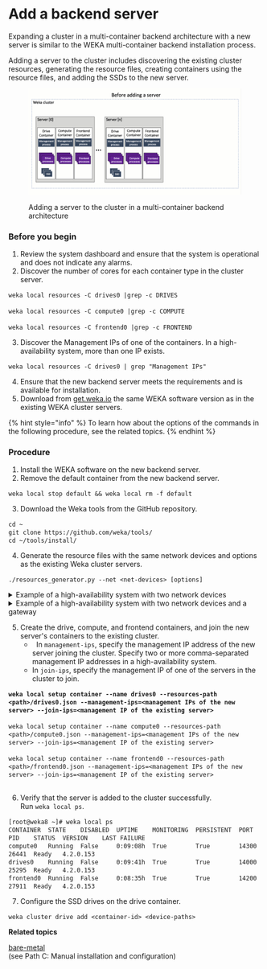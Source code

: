# Add a backend server

Expanding a cluster in a multi-container backend architecture with a new server is similar to the WEKA multi-container backend installation process.

Adding a server to the cluster includes discovering the existing cluster resources, generating the resource files, creating containers using the resource files, and adding the SSDs to the new server.

<figure><img src="../../.gitbook/assets/add_server_multi.gif" alt=""><figcaption><p>Adding a server to the cluster in a multi-container backend architecture</p></figcaption></figure>

### Before you begin

1. Review the system dashboard and ensure that the system is operational and does not indicate any alarms.
2. Discover the number of cores for each container type in the cluster server.

```
weka local resources -C drives0 |grep -c DRIVES 

weka local resources -C compute0 |grep -c COMPUTE

weka local resources -C frontend0 |grep -c FRONTEND

```

3. Discover the Management IPs of one of the containers. In a high-availability system, more than one IP exists.

```
weka local resources -C drives0 | grep "Management IPs"

```

4. Ensure that the new backend server meets the requirements and is available for installation.
5. Download from [get.weka.io](https://get.weka.io/) the same WEKA software version as in the existing WEKA cluster servers.

{% hint style="info" %}
To learn how about the options of the commands in the following procedure, see the related topics.
{% endhint %}

### **Procedure**

1. Install the WEKA software on the new backend server.
2. Remove the default container from the new backend server.

```
weka local stop default && weka local rm -f default

```

3. Download the Weka tools from the GitHub repository.

```
cd ~
git clone https://github.com/weka/tools/
cd ~/tools/install/

```

4. Generate the resource files with the same network devices and options as the existing Weka cluster servers.&#x20;

```
./resources_generator.py --net <net-devices> [options]

```

<details>

<summary>Example of a high-availability system with two network devices</summary>

```
./resources_generator.py --net ens4 ens5 --compute-dedicated-cores 3 --drive-dedicated-cores 2 --frontend-dedicated-cores 2

```

</details>

<details>

<summary>Example of a high-availability system with two network devices and a gateway</summary>

Add to the `--net` option the following for each network device:\
`<net device name>/<net device IP>/<net mask>/<gateway IP>`

```
./resources_generator.py --net enp197s0np0/172.25.5.132/16/172.25.5.2 enp129s0np0/172.25.6.132/16/172.25.5.2 --compute-dedicated-cores 12 --drive-dedicated-cores 12 --frontend-dedicated-cores 1

```

</details>

5. Create the drive, compute, and frontend containers, and join the new server's containers to the existing cluster.
   *   In `management-ips`, specify the management IP address of the new server joining the cluster. Specify two or more comma-separated management IP addresses in a high-availability system.  
   * In `join-ips`, specify the management IP of one of the servers in the cluster to join.

<pre><code><strong>weka local setup container --name drives0 --resources-path &#x3C;path>/drives0.json --management-ips=&#x3C;management IPs of the new server> --join-ips=&#x3C;management IP of the existing server>
</strong>
weka local setup container --name compute0 --resources-path &#x3C;path>/compute0.json --management-ips=&#x3C;management IPs of the new server> --join-ips=&#x3C;management IP of the existing server>

weka local setup container --name frontend0 --resources-path &#x3C;path>/frontend0.json --management-ips=&#x3C;management IPs of the new server> --join-ips=&#x3C;management IP of the existing server>

</code></pre>

6. Verify that the server is added to the cluster successfully.\
   Run `weka local ps`.

```
[root@weka8 ~]# weka local ps
CONTAINER  STATE    DISABLED  UPTIME    MONITORING  PERSISTENT  PORT   PID    STATUS  VERSION    LAST FAILURE
compute0   Running  False     0:09:08h  True        True        14300  26441  Ready   4.2.0.153
drives0    Running  False     0:09:41h  True        True        14000  25295  Ready   4.2.0.153
frontend0  Running  False     0:08:35h  True        True        14200  27911  Ready   4.2.0.153
```

7. Configure the SSD drives on the drive container.&#x20;

```
weka cluster drive add <container-id> <device-paths>

```

**Related topics**

[bare-metal](../../planning-and-installation/bare-metal/ "mention")\
(see Path C: Manual installation and configuration)
